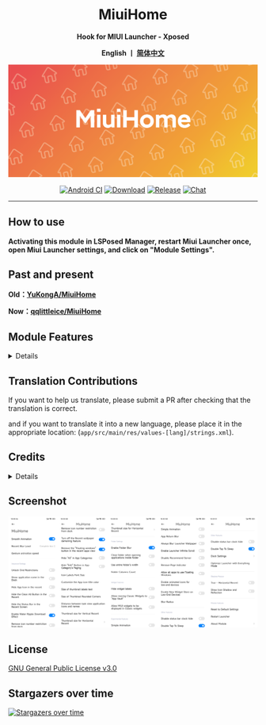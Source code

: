 <div align="center">
    <h1> MiuiHome </h1>

<b>Hook for MIUI Launcher - Xposed 

English 丨 [简体中文](https://github.com/1767523953/MiuiHome/blob/main/README.md)</b>

![Launcher](https://github.com/1767523953/MiuiHome/blob/main/Pic/MiuiHome.png)


[![Android CI](https://github.com/qqlittleice/MiuiHome/actions/workflows/android.yml/badge.svg)](https://github.com/qqlittleice/MiuiHome/actions/workflows/android.yml) 
[![Download](https://img.shields.io/github/downloads/Xposed-Modules-Repo/com.yuk.miuihome/total)](https://github.com/Xposed-Modules-Repo/com.yuk.miuihome/releases) 
[![Release](https://img.shields.io/github/v/release/Xposed-Modules-Repo/com.yuk.miuihome?label=release)](https://github.com/Xposed-Modules-Repo/com.yuk.miuihome/releases/latest) 
[![Chat](https://img.shields.io/badge/Telegram-Chat-blue.svg?logo=telegram)](https://t.me/MiuiHome_Xposed)
</div>

-----

## How to use

__Activating this module in LSPosed Manager, restart Miui Launcher once, open Miui Launcher settings, and click on "Module Settings".__

## Past and present

__Old：[YuKongA/MiuiHome](https://github.com/YuKongA/MiuiHome)__

__Now：[qqlittleice/MiuiHome](https://github.com/qqlittleice/MiuiHome)__

## Module Features

<details>

- Enable Smooth Animation.
- Always show status bar clock.
- Enable search bar blur.
- Change task view blur level.
- Gesture animation speed.
- Infinite scrolling on the launcher.
- Hide the status bar in the Task view.
- The task view applies the card text size.
- The rounded corner size of the card is applied.
- Hide launcher application icons.
- Hide Task view application icons.
- Hide the Task view clean up icon.
- Hide the name of the launcher widget.
- Enable Water Ripple download effect.
- Blur when opening a folder..
- Close the folder when opening the app.
- Cancel the darking effect of Task view wallpaper.
- Hide the application icons in the Task view.
- The distance between the Task view application icon and the name.
- Force the current device to be a high-end device.
- Allow Android widgets to be moved to -1 screen.
- Allow MIUI widgets to be displayed in Android widget page.
- Change Icon Label Font Size
- Change Folder Column Count
- Use entire Folder space
- Hide All Section in App Drawer mode
- Option to Remove Page Indicator
- Enable Dock Bar and Dock Bar Blur
- Hide "Edit" Button in App Category's Paging
- And more...
</details>

## Translation Contributions

If you want to help us translate, please submit a PR after checking that the translation is correct.

and if you want to translate it into a new language, please place it in the appropriate location: (`app/src/main/res/values-[lang]/strings.xml`).

## Credits

<details>

- [androidx](https://android.googlesource.com/platform/frameworks/support)
- [AppCenter](https://github.com/microsoft/appcenter)
- [BiliRoaming](https://github.com/yujincheng08/BiliRoaming)
- [blockmiui](https://github.com/577fkj/blockmiui)
- [CustoMIUIzer](https://code.highspec.ru/Mikanoshi/CustoMIUIzer)
- [FuckCoolapk](https://github.com/ejiaogl/FuckCoolapk)
- [LSPosed](https://github.com/LSPosed/LSPosed)
- [MIDock](https://github.com/lamprose/MIDock)
- [MIUIDock](https://github.com/ouhoukyo/MIUIDock)
- [MIUltra](https://github.com/lamprose/MIUltra)
- [QNotified](https://github.com/ferredoxin/QNotified)
- [XposedBridge](https://github.com/rovo89/XposedBridge)
- [EzXHelper](https://github.com/KyuubiRan/EzXHelper)
</details>

## Screenshot

![Screenshot](https://github.com/1767523953/MiuiHome/blob/main/Pic/Screenshot_EN.png)

## License

[GNU General Public License v3.0](LICENSE)

## Stargazers over time

[![Stargazers over time](https://starchart.cc/1767523953/MiuiHome.svg)](https://starchart.cc/1767523953/MiuiHome)
